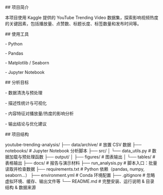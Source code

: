 

\## 项目简介

本项目使用 Kaggle 提供的 YouTube Trending Video 数据集，探索影响视频热度的关键因素，包括播放量、点赞数、标题长度、标签数量和发布时间等。



\## 使用工具

\- Python

\- Pandas

\- Matplotlib / Seaborn

\- Jupyter Notebook



\## 分析目标

\- 数据清洗与预处理

\- 描述性统计与可视化

\- 内容特征对播放量/热度的影响分析

\- 输出结论与优化建议



\## 项目结构



youtube-trending-analysis/
├── data/archive/         # 放置 CSV 数据
├── notebooks/            # Jupyter Notebook 分析脚本
├── src/
│   └── data_utils.py     # 数据加载与预处理函数
├── output/
│   ├── figures/          # 图表输出
│   └── tables/           # 表格输出
├── docs/                 # 报告与演示材料
├── run_analysis.py       # 脚本入口：批量读取并检查数据
├── requirements.txt      # Python 依赖（pandas, numpy, seaborn…）
├── environment.yml       # Conda 环境配置
├── .gitignore            # 忽略虚拟环境、缓存、输出文件等
└── README.md             # 完整安装、运行说明 & 目录结构 & 数据来源

